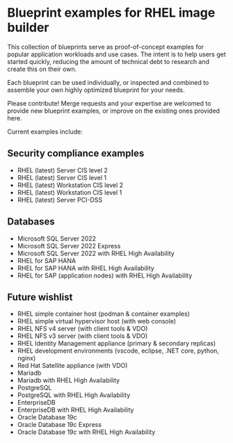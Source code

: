 # Blueprint examples for RHEL image builder

This collection of blueprints serve as proof-of-concept examples for popular application workloads and use cases.  The intent is to help users get started quickly, reducing the amount of technical debt to research and create this on their own.

Each blueprint can be used individually, or inspected and combined to assemble your own highly optimized blueprint for your needs.

Please contribute!  Merge requests and your expertise are welcomed to provide new blueprint examples, or improve on the existing ones provided here.

Current examples include:

## Security compliance examples
- RHEL (latest) Server CIS level 2
- RHEL (latest) Server CIS level 1
- RHEL (latest) Workstation CIS level 2
- RHEL (latest) Workstation CIS level 1
- RHEL (latest) Server PCI-DSS

## Databases
- Microsoft SQL Server 2022
- Microsoft SQL Server 2022 Express
- Microsoft SQL Server 2022 with RHEL High Availability
- RHEL for SAP HANA
- RHEL for SAP HANA with RHEL High Availability
- RHEL for SAP (application nodes) with RHEL High Availability


## Future wishlist
- RHEL simple container host (podman & container examples)
- RHEL simple virtual hypervisor host (with web console)
- RHEL NFS v4 server (with client tools & VDO)
- RHEL NFS v3 server (with client tools & VDO)
- RHEL Identity Management appliance (primary & secondary replicas)
- RHEL development environments (vscode, eclipse, .NET core, python, nginx)
- Red Hat Satellite appliance (with VDO)
- Mariadb
- Mariadb with RHEL High Availability
- PostgreSQL
- PostgreSQL with RHEL High Availability
- EnterpriseDB
- EnterpriseDB with RHEL High Availability
- Oracle Database 19c
- Oracle Database 19c Express
- Oracle Database 19c with RHEL High Availability


